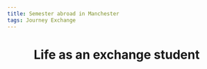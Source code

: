 ```yaml
---
title: Semester abroad in Manchester
tags: Journey Exchange
---
```


<h1 align="center">
Life as an exchange student
</h1>

<div align="center">
</div>

<h2 align="center">
</h2>

<p align="center">
</p>


